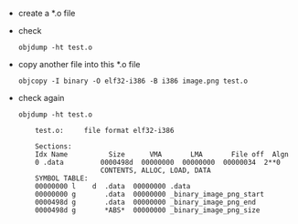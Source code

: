 + create a *.o file

+ check

    `objdump -ht test.o`

+ copy another file into this *.o file

    `objcopy -I binary -O elf32-i386 -B i386 image.png test.o`

+ check again

    `objdump -ht test.o`

    ```
        test.o:     file format elf32-i386

        Sections:
        Idx Name          Size      VMA       LMA       File off  Algn
        0 .data         0000498d  00000000  00000000  00000034  2**0
                        CONTENTS, ALLOC, LOAD, DATA
        SYMBOL TABLE:
        00000000 l    d  .data  00000000 .data
        00000000 g       .data  00000000 _binary_image_png_start
        0000498d g       .data  00000000 _binary_image_png_end
        0000498d g       *ABS*  00000000 _binary_image_png_size
    ```
